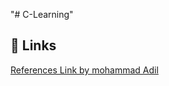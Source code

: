"# C-Learning" 

## 🔗 Links
[References Link by mohammad Adil](https://learningneverendstech.com/2021/11/02/introduction-to-c-c-sharp-programming/)
